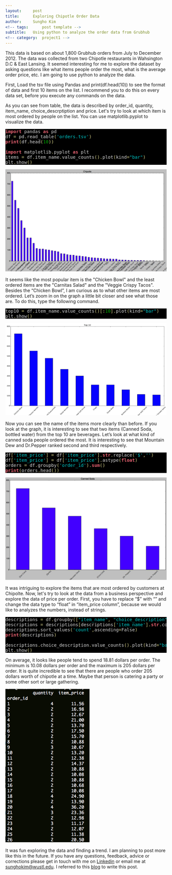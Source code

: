 ```yaml
---
layout:     post
title:      Exploring Chipotle Order Data 
author:     Sungho Kim
<!-- tags: 		post template -->
subtitle:  	Using python to analyze the order data from Grubhub
<!-- category:  project1 -->
---
```




This data is based on about 1,800 Grubhub orders from July to December 2012. The data was collected from two Chipotle restaurants in Wahsington D.C & East Lansing. It seemed interesting for me to explore the dataset by asking questions like what items people order the most, what is the average order price, etc. I am going to use python to analyze the data.


First, Load the tsv file using Pandas and print(df.head(10)) to see the format of data and first 10 items on the list. I recommend you to do this on every data set, before you execute any commands on the data. 

As you can see from table, the data is described by order_id, quantity, item_name, choice_descrptiption and price. Let's try to look at which item is most ordered by people on the list. You can use matplotlib.pyplot to visualize the data. 


<pre style='color:#d1d1d1;background:#000000;'><span style='color:#e66170; font-weight:bold; '>import</span> pandas <span style='color:#e66170; font-weight:bold; '>as</span> pd
df <span style='color:#d2cd86; '>=</span> pd<span style='color:#d2cd86; '>.</span>read_table<span style='color:#d2cd86; '>(</span><span style='color:#00c4c4; '>'orders.tsv'</span><span style='color:#d2cd86; '>)</span>
<span style='color:#e66170; font-weight:bold; '>print</span><span style='color:#d2cd86; '>(</span>df<span style='color:#d2cd86; '>.</span>head<span style='color:#d2cd86; '>(</span><span style='color:#00a800; '>10</span><span style='color:#d2cd86; '>)</span><span style='color:#d2cd86; '>)</span>

<span style='color:#e66170; font-weight:bold; '>import</span> matplotlib<span style='color:#d2cd86; '>.</span>pyplot <span style='color:#e66170; font-weight:bold; '>as</span> plt
items <span style='color:#d2cd86; '>=</span> df<span style='color:#d2cd86; '>.</span>item_name<span style='color:#d2cd86; '>.</span>value_counts<span style='color:#d2cd86; '>(</span><span style='color:#d2cd86; '>)</span><span style='color:#d2cd86; '>.</span>plot<span style='color:#d2cd86; '>(</span>kind<span style='color:#d2cd86; '>=</span><span style='color:#00c4c4; '>"bar"</span><span style='color:#d2cd86; '>)</span>
plt<span style='color:#d2cd86; '>.</span>show<span style='color:#d2cd86; '>(</span><span style='color:#d2cd86; '>)</span>
</pre>


![Description](/img/post/chip1.png)


It seems like the most popular item is the "Chicken Bowl" and the least ordered items are the "Carnitas Salad" and the "Veggie Crispy Tacos". Besides the “Chicken Bowl”, I am curious as to what other items are most ordered. Let’s zoom in on the graph a little bit closer and see what those are. To do this, type the following command.

<pre style='color:#d1d1d1;background:#000000;'>top10 <span style='color:#d2cd86; '>=</span> df<span style='color:#d2cd86; '>.</span>item_name<span style='color:#d2cd86; '>.</span>value_counts<span style='color:#d2cd86; '>(</span><span style='color:#d2cd86; '>)</span><span style='color:#d2cd86; '>[</span><span style='color:#d2cd86; '>:</span><span style='color:#00a800; '>10</span><span style='color:#d2cd86; '>]</span><span style='color:#d2cd86; '>.</span>plot<span style='color:#d2cd86; '>(</span>kind<span style='color:#d2cd86; '>=</span><span style='color:#00c4c4; '>"bar"</span><span style='color:#d2cd86; '>)</span>
plt<span style='color:#d2cd86; '>.</span>show<span style='color:#d2cd86; '>(</span><span style='color:#d2cd86; '>)</span>
</pre>

![Description](/img/post/top10.png)

Now you can see the name of the items more clearly than before. If you look at the graph, it is interesting to see that two items (Canned Soda, bottled water) from the top 10 are beverages. Let’s look at what kind of canned soda people ordered the most.  It is interesting to see that Mountain Dew and Dr.Pepper ranked second and third respectively. 


<pre style='color:#d1d1d1;background:#000000;'>df<span style='color:#d2cd86; '>[</span><span style='color:#00c4c4; '>'item_price'</span><span style='color:#d2cd86; '>]</span> <span style='color:#d2cd86; '>=</span> df<span style='color:#d2cd86; '>[</span><span style='color:#00c4c4; '>'item_price'</span><span style='color:#d2cd86; '>]</span><span style='color:#d2cd86; '>.</span><span style='color:#e66170; font-weight:bold; '>str</span><span style='color:#d2cd86; '>.</span>replace<span style='color:#d2cd86; '>(</span><span style='color:#00c4c4; '>'$'</span><span style='color:#d2cd86; '>,</span><span style='color:#00c4c4; '>''</span><span style='color:#d2cd86; '>)</span>  
df<span style='color:#d2cd86; '>[</span><span style='color:#00c4c4; '>'item_price'</span><span style='color:#d2cd86; '>]</span> <span style='color:#d2cd86; '>=</span> df<span style='color:#d2cd86; '>[</span><span style='color:#00c4c4; '>'item_price'</span><span style='color:#d2cd86; '>]</span><span style='color:#d2cd86; '>.</span>astype<span style='color:#d2cd86; '>(</span><span style='color:#e66170; font-weight:bold; '>float</span><span style='color:#d2cd86; '>)</span>
orders <span style='color:#d2cd86; '>=</span> df<span style='color:#d2cd86; '>.</span>groupby<span style='color:#d2cd86; '>(</span><span style='color:#00c4c4; '>'order_id'</span><span style='color:#d2cd86; '>)</span><span style='color:#d2cd86; '>.</span><span style='color:#e66170; font-weight:bold; '>sum</span><span style='color:#d2cd86; '>(</span><span style='color:#d2cd86; '>)</span>  
<span style='color:#e66170; font-weight:bold; '>print</span><span style='color:#d2cd86; '>(</span>orders<span style='color:#d2cd86; '>.</span>head<span style='color:#d2cd86; '>(</span><span style='color:#d2cd86; '>)</span><span style='color:#d2cd86; '>)</span>
</pre>

![Description](/img/post/chip2.png)

It was intriguing to explore the items that are most ordered by customers at Chipolte. Now, let's try to look at the data from a business perspective and explore the data of price per order. First, you have to replace “$” with “” and change the data type to “float” in “item_price column”, because we would like to analyzes the numbers, instead of strings. 

<pre style='color:#d1d1d1;background:#000000;'>descriptions <span style='color:#d2cd86; '>=</span> df<span style='color:#d2cd86; '>.</span>groupby<span style='color:#d2cd86; '>(</span><span style='color:#d2cd86; '>[</span><span style='color:#00c4c4; '>"item_name"</span><span style='color:#d2cd86; '>,</span> <span style='color:#00c4c4; '>"choice_description"</span><span style='color:#d2cd86; '>]</span><span style='color:#d2cd86; '>)</span><span style='color:#d2cd86; '>[</span><span style='color:#00c4c4; '>"order_id"</span><span style='color:#d2cd86; '>]</span><span style='color:#d2cd86; '>.</span>count<span style='color:#d2cd86; '>(</span><span style='color:#d2cd86; '>)</span><span style='color:#d2cd86; '>.</span>reset_index<span style='color:#d2cd86; '>(</span>name<span style='color:#d2cd86; '>=</span><span style='color:#00c4c4; '>"count"</span><span style='color:#d2cd86; '>)</span>
descriptions <span style='color:#d2cd86; '>=</span> descriptions<span style='color:#d2cd86; '>[</span>descriptions<span style='color:#d2cd86; '>[</span><span style='color:#00c4c4; '>'item_name'</span><span style='color:#d2cd86; '>]</span><span style='color:#d2cd86; '>.</span><span style='color:#e66170; font-weight:bold; '>str</span><span style='color:#d2cd86; '>.</span>contains<span style='color:#d2cd86; '>(</span><span style='color:#00c4c4; '>"Canned Soda"</span><span style='color:#d2cd86; '>)</span><span style='color:#d2cd86; '>]</span>  
descriptions<span style='color:#d2cd86; '>.</span>sort_values<span style='color:#d2cd86; '>(</span><span style='color:#00c4c4; '>'count'</span><span style='color:#d2cd86; '>,</span>ascending<span style='color:#d2cd86; '>=</span>False<span style='color:#d2cd86; '>)</span>
<span style='color:#e66170; font-weight:bold; '>print</span><span style='color:#d2cd86; '>(</span>descriptions<span style='color:#d2cd86; '>)</span>

descriptions<span style='color:#d2cd86; '>.</span>choice_description<span style='color:#d2cd86; '>.</span>value_counts<span style='color:#d2cd86; '>(</span><span style='color:#d2cd86; '>)</span><span style='color:#d2cd86; '>.</span>plot<span style='color:#d2cd86; '>(</span>kind<span style='color:#d2cd86; '>=</span><span style='color:#00c4c4; '>"bar"</span><span style='color:#d2cd86; '>)</span>
plt<span style='color:#d2cd86; '>.</span>show<span style='color:#d2cd86; '>(</span><span style='color:#d2cd86; '>)</span>
</pre>


On average, it looks like people tend to spend 18.81 dollars per order. The minimum is 10.08 dollars per order and the maximum is 205 dollars per order. It is quite incredible to see that there are people who order 205 dollars worth of chipotle at a time. Maybe that person is catering a party or some other sort or large gathering.


![Description](/img/post/chip3.png)


It was fun exploring the data and finding a trend. I am planning to post more like this in the future. If you have any questions, feedback, advice or corrections please get in touch with me on [Linkedin](https://www.linkedin.com/in/sunghok/) or email me at <a href="mailto:sunghokim@wustl.edu?Subject=Hello%20again" target="_top">sunghokim@wustl.edu</a>. I referred to this [blog](http://www.danielforsyth.me/pandas-burritos-analyzing-chipotle-order-data-2/) to write this post. 



